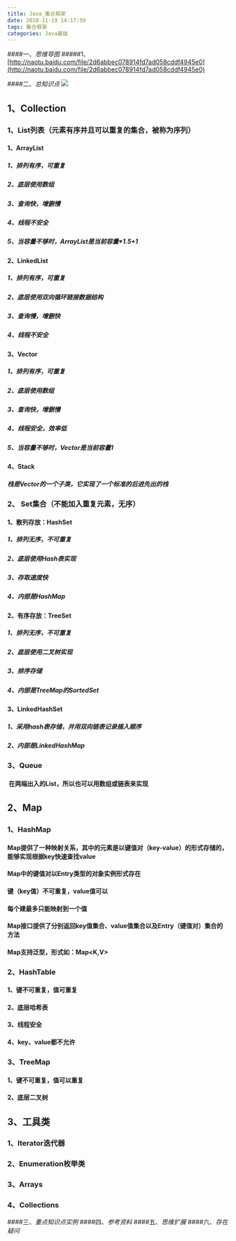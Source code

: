```yaml
---
title: Java_集合框架
date: 2018-11-19 14:17:59
tags: 集合框架
categories: Java基础
---
```


####一、*思维导图*
#####1、[http://naotu.baidu.com/file/2d6abbec078914fd7ad058cddf4945e0](http://naotu.baidu.com/file/2d6abbec078914fd7ad058cddf4945e0)

####二、*总知识点*
![](https://i.imgur.com/bli2T5A.png)

## 1、Collection

### 1、List列表（元素有序并且可以重复的集合，被称为序列）

#### 1、ArrayList

##### 1、排列有序，可重复

##### 2、底层使用数组

##### 3、查询快，增删慢

##### 4、线程不安全

##### 5、当容量不够时，ArrayList是当前容量*1.5+1

#### 2、LinkedList

##### 1、排列有序，可重复

##### 2、底层使用双向循环链接数据结构

##### 3、查询慢，增删快

##### 4、线程不安全

#### 3、Vector

##### 1、排列有序，可重复

##### 2、底层使用数组

##### 3、查询快，增删慢

##### 4、线程安全，效率低

##### 5、当容量不够时，Vector是当前容量1

#### 4、Stack

##### 栈是Vector的一个子类，它实现了一个标准的后进先出的栈

### 2、 Set集合（不能加入重复元素，无序）

#### 1、散列存放：HashSet

##### 1、排列无序，不可重复

##### 2、底层使用Hash表实现

##### 3、存取速度快

##### 4、内部是HashMap

#### 2、有序存放：TreeSet

##### 1、排列无序，不可重复

##### 2、底层使用二叉树实现

##### 3、排序存储

##### 4、内部是TreeMap的SortedSet

#### 3、LinkedHashSet

##### 1、采用hash表存储，并用双向链表记录插入顺序

##### 2、内部是LinkedHashMap

### 3、Queue

####  在两端出入的List，所以也可以用数组或链表来实现

## 2、Map

### 1、HashMap

#### Map提供了一种映射关系，其中的元素是以键值对（key-value）的形式存储的，能够实现根据key快速查找value

#### Map中的键值对以Entry类型的对象实例形式存在

#### 键（key值）不可重复，value值可以

#### 每个建最多只能映射到一个值

#### Map接口提供了分别返回key值集合、value值集合以及Entry（键值对）集合的方法

#### Map支持泛型，形式如：Map<K,V>

### 2、HashTable

#### 1、键不可重复，值可重复

#### 2、底层哈希表

#### 3、线程安全

#### 4、key、value都不允许

### 3、TreeMap

#### 1、键不可重复，值可以重复

#### 2、底层二叉树

## 3、工具类

### 1、Iterator迭代器

### 2、Enumeration枚举类

### 3、Arrays

### 4、Collections


####三、*重点知识点实例*
####四、*参考资料*
####五、*思维扩展*
####六、*存在疑问*